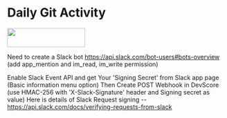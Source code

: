 # Daily Git Activity

[<img src="https://firebasestorage.googleapis.com/v0/b/bkind-a71be.appspot.com/o/images%2Fpublic%2Fdeploy_on_devscore2-high-res.png?alt=media&token=ec117ba5-3915-482e-b011-e25304bb94b4" height="44px" width="180px">](https://app.devscore.dev/functions/editor?gitPath=https://github.com/DevScoreInc/samples&dirPath=COVID-19-Slack-Bot)


Need to create a Slack bot https://api.slack.com/bot-users#bots-overview (add app_mention and im_read, im_write permission)

Enable Slack Event API and get Your 'Signing Secret' from Slack app page (Basic information menu option)
Then Create POST Webhook in DevScore (use HMAC-256 with 'X-Slack-Signature' header and Signing secret as value) 
Here is details of Slack Request signing -- https://api.slack.com/docs/verifying-requests-from-slack





